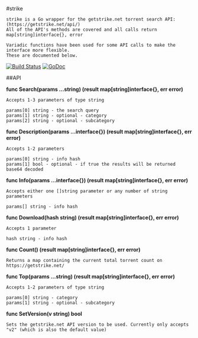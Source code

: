 #strike

    strike is a Go wrapper for the getstrike.net torrent search API: (https://getstrike.net/api/)
    All of the API's methods are covered and all calls return map[string]interface{}, error

    Variadic functions have been used for some API calls to make the interface more flexible.
    These are documented below.

[![Build Status](https://travis-ci.org/Pappa/strike.png)](https://travis-ci.org/Pappa/strike) [![GoDoc](https://godoc.org/github.com/Pappa/strike?status.svg)](https://godoc.org/github.com/Pappa/strike)

##API

**func Search(params ...string) (result map[string]interface{}, err error)**

    Accepts 1-3 parameters of type string

    params[0] string - the search query
    params[1] string - optional - category
    params[2] string - optional - subcategory

**func Description(params ...interface{}) (result map[string]interface{}, err error)**

    Accepts 1-2 parameters

    params[0] string - info hash
    params[1] bool - optional - if true the results will be returned base64 decoded

**func Info(params ...interface{}) (result map[string]interface{}, err error)**

    Accepts either one []string parameter or any number of string parameters

    params[] string - info hash

**func Download(hash string) (result map[string]interface{}, err error)**

    Accepts 1 parameter

    hash string - info hash

**func Count() (result map[string]interface{}, err error)**

    Returns a map containing the current total torrent count on https://getstrike.net/

**func Top(params ...string) (result map[string]interface{}, err error)**

    Accepts 1-2 parameters of type string

    params[0] string - category
    params[1] string - optional - subcategory

**func SetVersion(v string) bool**

    Sets the getstrike.net API version to be used. Currently only accepts "v2" (which is also the default value)


